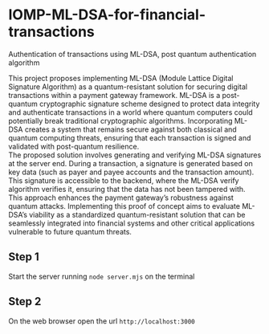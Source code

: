 # IOMP-ML-DSA-for-financial-transactions
Authentication of transactions using ML-DSA, post quantum authentication algorithm <br>

This project proposes implementing ML-DSA (Module Lattice Digital Signature Algorithm) as a quantum-resistant solution for securing digital transactions within a payment gateway framework. ML-DSA is a post-quantum cryptographic signature scheme designed to protect data integrity and authenticate transactions in a world where quantum computers could potentially break traditional cryptographic algorithms. Incorporating ML-DSA creates a system that remains secure against both classical and quantum computing threats, ensuring that each transaction is signed and validated with post-quantum resilience. <br>
The proposed solution involves generating and verifying ML-DSA signatures at the server end. During a transaction, a signature is generated based on key data (such as payer and payee accounts and the transaction amount). This signature is accessible to the backend, where the ML-DSA verify algorithm verifies it, ensuring that the data has not been tampered with. <br>
This approach enhances the payment gateway’s robustness against quantum attacks. Implementing this proof of concept aims to evaluate ML-DSA’s viability as a standardized quantum-resistant solution that can be seamlessly integrated into financial systems and other critical applications vulnerable to future quantum threats. 


## Step 1 
Start the server running `node server.mjs` on the terminal 

## Step 2 
On the web browser open the url `http://localhost:3000` 
